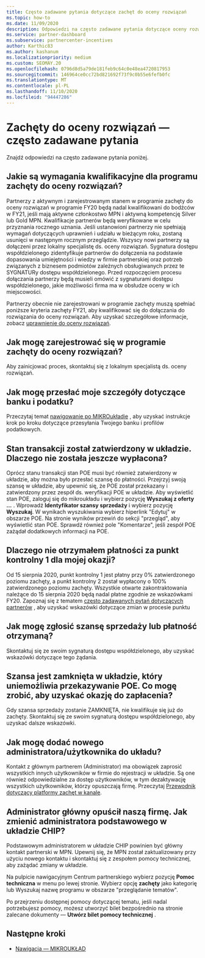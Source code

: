 ```yaml
---
title: Często zadawane pytania dotyczące zachęt do oceny rozwiązań
ms.topic: how-to
ms.date: 11/09/2020
description: Odpowiedzi na często zadawane pytania dotyczące oceny rozwiązań
ms.service: partner-dashboard
ms.subservice: partnercenter-incentives
author: Karthic83
ms.author: kashanum
ms.localizationpriority: medium
ms.custom: SEOMAY.20
ms.openlocfilehash: 0796d8d5a79de181feb9c64c0e48ea4720817953
ms.sourcegitcommit: 146964ce0cc72bd821692f73f9c0b55e6fefb0fc
ms.translationtype: MT
ms.contentlocale: pl-PL
ms.lasthandoff: 11/10/2020
ms.locfileid: "94447286"
---
```

# <a name="solution-assessment-incentives-faq"></a>Zachęty do oceny rozwiązań — często zadawane pytania

Znajdź odpowiedzi na często zadawane pytania poniżej.

## <a name="what-are-the-eligibility-requirements-for-the-solution-assessment-incentive-program"></a>Jakie są wymagania kwalifikacyjne dla programu zachęty do oceny rozwiązań?

Partnerzy z aktywnym i zarejestrowanym stanem w programie zachęty do oceny rozwiązań w programie FY20 będą nadal kwalifikowani do bodźców w FY21, jeśli mają aktywne członkostwo MPN i aktywną kompetencję Silver lub Gold MPN. Kwalifikacje partnerów będą weryfikowane w celu przyznania rocznego uznania.  Jeśli ustanowioni partnerzy nie spełniają wymagań dotyczących uprawnień i udziału w bieżącym roku, zostaną usunięci w następnym rocznym przeglądzie.  Wszyscy nowi partnerzy są dołączeni przez lokalny specjalistę ds. oceny rozwiązań.  Sygnatura dostępu współdzielonego zidentyfikuje partnerów do dołączenia na podstawie dopasowania umiejętności i wiedzy w firmie partnerskiej oraz potrzeb związanych z biznesem podmiotów zależnych obsługiwanych przez te SYGNATURy dostępu współdzielonego.
Przed rozpoczęciem procesu dołączania partnerzy będą musieli omówić z sygnaturami dostępu współdzielonego, jakie możliwości firma ma w obsłudze oceny w ich miejscowości. 

Partnerzy obecnie nie zarejestrowani w programie zachęty muszą spełniać poniższe kryteria zachęty FY21, aby kwalifikować się do dołączania do rozwiązania do oceny rozwiązań. Aby uzyskać szczegółowe informacje, zobacz [uprawnienie do oceny rozwiązań](chip-solutions-assessment-eligible.md).

## <a name="how-do-i-enroll-in-the-solution-assessments-incentive-program"></a>Jak mogę zarejestrować się w programie zachęty do oceny rozwiązań?

Aby zainicjować proces, skontaktuj się z lokalnym specjalistą ds. oceny rozwiązań.

## <a name="how-do-i-submit-my-bank-and-tax-details"></a>Jak mogę przesłać moje szczegóły dotyczące banku i podatku?

Przeczytaj temat [nawigowanie po MIKROukładie](chip-intro.md) , aby uzyskać instrukcje krok po kroku dotyczące przesyłania Twojego banku i profilów podatkowych.

## <a name="my-deal-status-has-been-approved-in-chip-why-hasnt-it-been-paid-yet"></a>Stan transakcji został zatwierdzony w układzie. Dlaczego nie została jeszcze wypłacona?

Oprócz stanu transakcji stan POE musi być również zatwierdzony w układzie, aby można było przesłać szansę do płatności. Przejrzyj swoją szansę w układzie, aby upewnić się, że POE został przekazany i zatwierdzony przez zespół ds. weryfikacji POE w układzie. Aby wyświetlić stan POE, zaloguj się do mikroukładu i wybierz pozycję **Wyszukaj z oferty** **...** . Wprowadź **Identyfikator szansy sprzedaży** i wybierz pozycję **Wyszukaj**. W wynikach wyszukiwania wybierz hiperlink "Edytuj" w obszarze POE. Na stronie wyników przewiń do sekcji "przegląd", aby wyświetlić stan POE. Sprawdź również pole "Komentarze", jeśli zespół POE zażądał dodatkowych informacji na POE.

## <a name="why-did-i-not-receive-any-payment-for-milestone-1-for-my-opportunity"></a>Dlaczego nie otrzymałem płatności za punkt kontrolny 1 dla mojej okazji?

Od 15 sierpnia 2020, punkt kontrolny 1 jest płatny przy 0% zatwierdzonego poziomu zachęty, a punkt kontrolny 2 został wypłacony o 100% zatwierdzonego poziomu zachęty. Wszystkie otwarte zakontraktowania należące do 15 sierpnia 2020 będą nadal płatne zgodnie ze wskazówkami FY20. Zapoznaj się z tematem [często zadawanych pytań dotyczących partnerów](https://assetsprod.microsoft.com/solution-assessment-incentive-program-faq.pdf) , aby uzyskać wskazówki dotyczące zmian w procesie punktu

## <a name="how-to-i-dispute-an-opportunity-or-payment-i-received"></a>Jak mogę zgłosić szansę sprzedaży lub płatność otrzymaną?

Skontaktuj się ze swoim sygnaturą dostępu współdzielonego, aby uzyskać wskazówki dotyczące tego żądania.

## <a name="the-opportunity-is-closed-in-chip-which-is-preventing-me-from-uploading-poe-what-can-i-do-to-get-the-opportunity-paid"></a>Szansa jest zamknięta w układzie, który uniemożliwia przekazywanie POE. Co mogę zrobić, aby uzyskać okazję do zapłacenia?

Gdy szansa sprzedaży zostanie ZAMKNIĘTA, nie kwalifikuje się już do zachęty. Skontaktuj się ze swoim sygnaturą dostępu współdzielonego, aby uzyskać dalsze wskazówki.

## <a name="how-do-i-add-a-new-adminuser-to-chip"></a>Jak mogę dodać nowego administratora/użytkownika do układu?

Kontakt z głównym partnerem (Administrator) ma obowiązek zaprosić wszystkich innych użytkowników w firmie do rejestracji w układzie. Są one również odpowiedzialne za dostęp użytkowników, w tym dezaktywację wszystkich użytkowników, którzy opuszczają firmę. Przeczytaj [Przewodnik dotyczący platformy zachęt w kanale](chip-intro.md).

## <a name="the-primary-admin-has-left-our-company-how-do-we-change-my-primary-admin-in-chip"></a>Administrator główny opuścił naszą firmę. Jak zmienić administratora podstawowego w układzie CHIP?

Podstawowym administratorem w układzie CHIP powinien być główny kontakt partnerski w MPN. Upewnij się, że MPN został zaktualizowany przy użyciu nowego kontaktu i skontaktuj się z zespołem pomocy technicznej, aby zażądać zmiany w układzie.

Na pulpicie nawigacyjnym Centrum partnerskiego wybierz pozycję **Pomoc techniczna** w menu po lewej stronie. Wybierz opcję **zachęty** jako kategorię lub Wyszukaj nazwę programu w obszarze "przeglądanie tematów".

Po przejrzeniu dostępnej pomocy dotyczącej tematu, jeśli nadal potrzebujesz pomocy, możesz utworzyć bilet bezpośrednio na stronie zalecane dokumenty — **Utwórz bilet pomocy technicznej** .

## <a name="next-steps"></a>Następne kroki

- [Nawigacja — MIKROUKŁAD](chip-intro.md)

